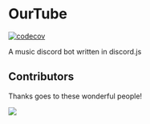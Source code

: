 # OurTube

[![codecov](https://codecov.io/gh/PixelPizza/OurTube/branch/tests/unit-testing/graph/badge.svg?token=NTYYW4YM1O)](https://codecov.io/gh/PixelPizza/OurTube)

A music discord bot written in discord.js

## Contributors

Thanks goes to these wonderful people!

<a href="https://github.com/PixelPizza/OurTube/graphs/contributors">
  <img src="https://contrib.rocks/image?repo=PixelPizza/OurTube" />
</a>
